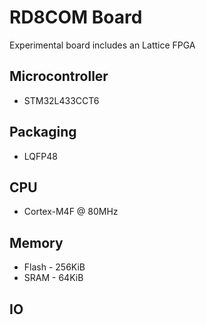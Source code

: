 # RD8COM Board

Experimental board includes an Lattice FPGA

## Microcontroller

 - STM32L433CCT6 

## Packaging

 - LQFP48

## CPU

 - Cortex-M4F @ 80MHz

## Memory

 - Flash - 256KiB
 - SRAM - 64KiB

## IO

